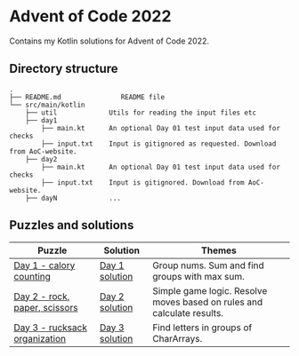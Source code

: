 # Advent of Code 2022

Contains my Kotlin solutions for Advent of Code 2022.

## Directory structure
```
.
├── README.md               README file
└── src/main/kotlin
    ├── util             Utils for reading the input files etc
    ├── day1
        ├── main.kt      An optional Day 01 test input data used for checks
        ├── input.txt    Input is gitignored as requested. Download from AoC-website.
    ├── day2
        ├── main.kt      An optional Day 01 test input data used for checks
        ├── input.txt    Input is gitignored. Download from AoC-website.
    ├── dayN             ...
```

## Puzzles and solutions

| Puzzle                                                               | Solution                                       | Themes                                                                 |
|----------------------------------------------------------------------|------------------------------------------------|------------------------------------------------------------------------|
| [Day 1 - calory counting](https://adventofcode.com/2022/day/1)       | [Day 1 solution](src/main/kotlin/day1/main.kt) | Group nums. Sum and find groups with max sum.                          |
| [Day 2 - rock, paper, scissors](https://adventofcode.com/2022/day/2) | [Day 2 solution](src/main/kotlin/day2/main.kt) | Simple game logic. Resolve moves based on rules and calculate results. |
| [Day 3 - rucksack organization](https://adventofcode.com/2022/day/3) | [Day 3 solution](src/main/kotlin/day3/main.kt) | Find letters in groups of CharArrays.                                  |